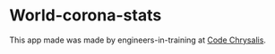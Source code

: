 # World-corona-stats

This app made was made by engineers-in-training at [Code Chrysalis](https://www.codechrysalis.io/).
